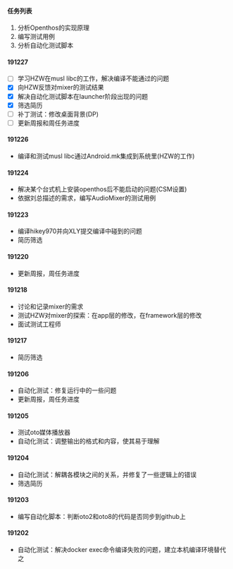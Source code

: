 #### 任务列表

1. 分析Openthos的实现原理
2. 编写测试用例
3. 分析自动化测试脚本

#### 191227

- [ ] 学习HZW在musl libc的工作，解决编译不能通过的问题
- [x] 向HZW反馈对mixer的测试结果
- [x] 解决自动化测试脚本在launcher阶段出现的问题
- [x] 筛选简历
- [ ] 补丁测试：修改桌面背景(DP)
- [ ] 更新周报和周任务进度

#### 191226

- 编译和测试musl libc通过Android.mk集成到系统里(HZW的工作)

#### 191224

- 解决某个台式机上安装openthos后不能启动的问题(CSM设置)
- 依据刘总描述的需求，编写AudioMixer的测试用例

#### 191223

- 编译hikey970并向XLY提交编译中碰到的问题
- 简历筛选

#### 191220

- 更新周报，周任务进度

#### 191218

- 讨论和记录mixer的需求
- 测试HZW对mixer的探索：在app层的修改，在framework层的修改
- 面试测试工程师

#### 191217

- 简历筛选

#### 191206

- 自动化测试：修复运行中的一些问题
- 更新周报，周任务进度

#### 191205

- 测试oto媒体播放器
- 自动化测试：调整输出的格式和内容，使其易于理解

#### 191204

- 自动化测试：解耦各模块之间的关系，并修复了一些逻辑上的错误
- 筛选简历

#### 191203

- 编写自动化脚本：判断oto2和oto8的代码是否同步到github上

#### 191202

- 自动化测试：解决docker exec命令编译失败的问题，建立本机编译环境替代之